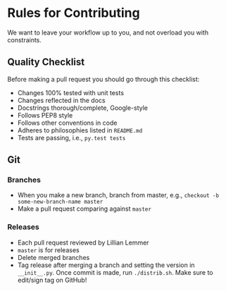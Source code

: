# Rules for Contributing

We want to leave your workflow up to you, and not
overload you with constraints.

## Quality Checklist

Before making a pull request you should go through
this checklist:

  * Changes 100% tested with unit tests
  * Changes reflected in the docs
  * Docstrings thorough/complete, Google-style
  * Follows PEP8 style
  * Follows other conventions in code
  * Adheres to philosophies listed in `README.md`
  * Tests are passing, i.e., `py.test tests`

## Git

### Branches

  * When you make a new branch, branch from master, e.g.,
    `checkout -b some-new-branch-name master`
  * Make a pull request comparing against `master`

### Releases

  * Each pull request reviewed by Lillian Lemmer
  * `master` is for releases
  * Delete merged branches
  * Tag release after merging a branch and setting
    the version in `__init__.py`. Once commit is made,
    run `./distrib.sh`. Make sure to edit/sign tag
    on GitHub!
